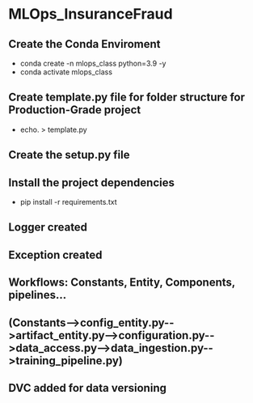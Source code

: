 # MLOps_InsuranceFraud

## Create the Conda Enviroment
- conda create -n mlops_class python=3.9 -y
- conda activate mlops_class

## Create template.py file for folder structure for Production-Grade project
- echo. > template.py

## Create the setup.py file

## Install the project dependencies
- pip install -r requirements.txt

## Logger created

## Exception created

## Workflows: Constants, Entity, Components, pipelines...

## (Constants-->config_entity.py-->artifact_entity.py-->configuration.py-->data_access.py-->data_ingestion.py-->training_pipeline.py)

## DVC added for data versioning


